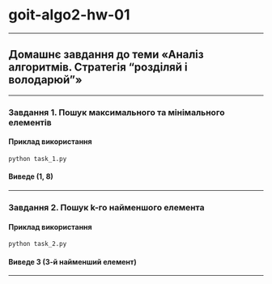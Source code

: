 # goit-algo2-hw-01
___

## Домашнє завдання до теми «Аналіз алгоритмів. Стратегія “розділяй і володарюй”»
___

### Завдання 1. Пошук максимального та мінімального елементів

#### Приклад використання
```
python task_1.py
```
#### Виведе (1, 8)

___

### Завдання 2. Пошук k-го найменшого елемента

#### Приклад використання
```
python task_2.py
```
#### Виведе 3 (3-й найменший елемент)
___